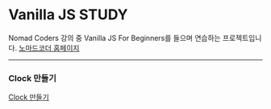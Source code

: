 # Vanilla JS STUDY 

Nomad Coders 강의 중 Vanilla JS For Beginners를 들으며 연습하는 프로젝트입니다. 
[노마드코더 홈페이지](https://academy.nomadcoders.co/)

---

### Clock 만들기
[Clock 만들기](./contents/clock.md)